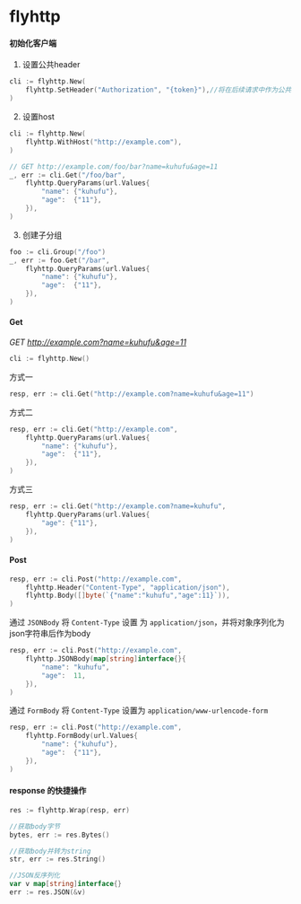 # flyhttp

#### 初始化客户端

1. 设置公共header

```go
cli := flyhttp.New(
    flyhttp.SetHeader("Authorization", "{token}"),//将在后续请求中作为公共header
)
```

2. 设置host

```go
cli := flyhttp.New(
    flyhttp.WithHost("http://example.com"),
)

// GET http://example.com/foo/bar?name=kuhufu&age=11
_, err := cli.Get("/foo/bar",
    flyhttp.QueryParams(url.Values{
        "name": {"kuhufu"},
        "age":  {"11"},
    }),
)
```

3. 创建子分组

```go
foo := cli.Group("/foo")
_, err := foo.Get("/bar",
    flyhttp.QueryParams(url.Values{
        "name": {"kuhufu"},
        "age":  {"11"},
    }),
)
```



#### Get

*GET http://example.com?name=kuhufu&age=11*

```go
cli := flyhttp.New()
```

方式一

```go
resp, err := cli.Get("http://example.com?name=kuhufu&age=11")
```

方式二

```go
resp, err := cli.Get("http://example.com",
    flyhttp.QueryParams(url.Values{
        "name": {"kuhufu"},
        "age":  {"11"},
    }),
)
```

方式三

```go
resp, err := cli.Get("http://example.com?name=kuhufu",
    flyhttp.QueryParams(url.Values{
        "age": {"11"},
    }),
)
```


#### Post
```go
resp, err := cli.Post("http://example.com",
    flyhttp.Header("Content-Type", "application/json"),
    flyhttp.Body([]byte(`{"name":"kuhufu","age":11}`)),
)
```

通过 `JSONBody` 将 `Content-Type` 设置 为 `application/json`，并将对象序列化为json字符串后作为body

```go
resp, err := cli.Post("http://example.com",
    flyhttp.JSONBody(map[string]interface{}{
        "name": "kuhufu",
        "age":  11,
    }),
)
```

通过 `FormBody` 将 `Content-Type` 设置为 `application/www-urlencode-form`

```go
resp, err := cli.Post("http://example.com",
    flyhttp.FormBody(url.Values{
        "name": {"kuhufu"},
        "age":  {"11"},
    }),
)
```



#### response 的快捷操作

```go
res := flyhttp.Wrap(resp, err)

//获取body字节
bytes, err := res.Bytes()

//获取body并转为string
str, err := res.String()

//JSON反序列化
var v map[string]interface{}
err := res.JSON(&v)
```

